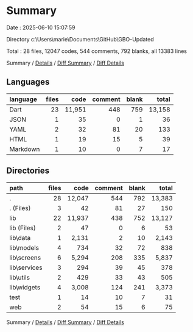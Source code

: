 # Summary

Date : 2025-06-10 15:07:59

Directory c:\\Users\\marie\\Documents\\GitHub\\GBO-Updated

Total : 28 files,  12047 codes, 544 comments, 792 blanks, all 13383 lines

Summary / [Details](details.md) / [Diff Summary](diff.md) / [Diff Details](diff-details.md)

## Languages
| language | files | code | comment | blank | total |
| :--- | ---: | ---: | ---: | ---: | ---: |
| Dart | 23 | 11,951 | 448 | 759 | 13,158 |
| JSON | 1 | 35 | 0 | 1 | 36 |
| YAML | 2 | 32 | 81 | 20 | 133 |
| HTML | 1 | 19 | 15 | 5 | 39 |
| Markdown | 1 | 10 | 0 | 7 | 17 |

## Directories
| path | files | code | comment | blank | total |
| :--- | ---: | ---: | ---: | ---: | ---: |
| . | 28 | 12,047 | 544 | 792 | 13,383 |
| . (Files) | 3 | 42 | 81 | 27 | 150 |
| lib | 22 | 11,937 | 438 | 752 | 13,127 |
| lib (Files) | 2 | 47 | 0 | 6 | 53 |
| lib\\data | 1 | 2,131 | 2 | 10 | 2,143 |
| lib\\models | 4 | 734 | 32 | 72 | 838 |
| lib\\screens | 6 | 5,294 | 208 | 335 | 5,837 |
| lib\\services | 3 | 294 | 39 | 45 | 378 |
| lib\\utils | 2 | 429 | 33 | 43 | 505 |
| lib\\widgets | 4 | 3,008 | 124 | 241 | 3,373 |
| test | 1 | 14 | 10 | 7 | 31 |
| web | 2 | 54 | 15 | 6 | 75 |

Summary / [Details](details.md) / [Diff Summary](diff.md) / [Diff Details](diff-details.md)